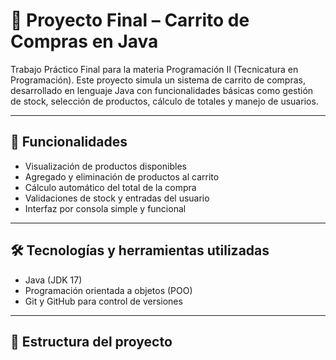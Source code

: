 # 🛒 Proyecto Final – Carrito de Compras en Java

Trabajo Práctico Final para la materia Programación II (Tecnicatura en Programación). Este proyecto simula un sistema de carrito de compras, desarrollado en lenguaje Java con funcionalidades básicas como gestión de stock, selección de productos, cálculo de totales y manejo de usuarios.

---

## 🚀 Funcionalidades

- Visualización de productos disponibles
- Agregado y eliminación de productos al carrito
- Cálculo automático del total de la compra
- Validaciones de stock y entradas del usuario
- Interfaz por consola simple y funcional

---

## 🛠️ Tecnologías y herramientas utilizadas

- Java (JDK 17)
- Programación orientada a objetos (POO)
- Git y GitHub para control de versiones

---

## 📁 Estructura del proyecto
